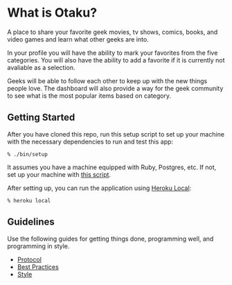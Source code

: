 # What is Otaku?
A place to share your favorite geek movies, tv shows, comics, books, and video
games and learn what other geeks are into.

In your profile you will have the ability to mark your favorites from the five
categories. You will also have the ability to add a favorite if it is currently
not avaliable as a selection.

Geeks will be able to follow each other to keep up with the new things people
love. The dashboard will also provide a way for the geek community to see what
is the most popular items based on category.

## Getting Started

After you have cloned this repo, run this setup script to set up your machine
with the necessary dependencies to run and test this app:

    % ./bin/setup

It assumes you have a machine equipped with Ruby, Postgres, etc. If not, set up
your machine with [this script].

[this script]: https://github.com/thoughtbot/laptop

After setting up, you can run the application using [Heroku Local]:

    % heroku local

[Heroku Local]: https://devcenter.heroku.com/articles/heroku-local

## Guidelines

Use the following guides for getting things done, programming well, and
programming in style.

* [Protocol](http://github.com/thoughtbot/guides/blob/master/protocol)
* [Best Practices](http://github.com/thoughtbot/guides/blob/master/best-practices)
* [Style](http://github.com/thoughtbot/guides/blob/master/style)
